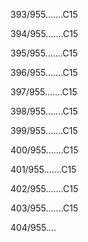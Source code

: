 393/955.......C15 


394/955.......C15 


395/955.......C15 


396/955.......C15 


397/955.......C15 


398/955.......C15 


399/955.......C15 


400/955.......C15 


401/955.......C15 


402/955.......C15 


403/955.......C15 


404/955.... 

